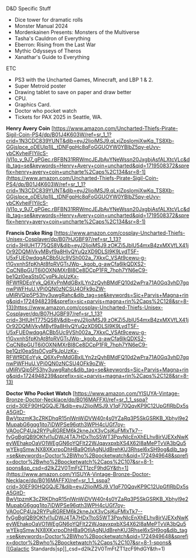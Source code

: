 D&D Specific Stuff
- Dice tower for dramatic rolls
- Monster Manual 2024
- Mordenkainen Presents: Monsters of the Multiverse
- Tasha's Cauldron of Everything
- Eberron: Rising from the Last War
- Mythic Odysseys of Theros
- Xanathar's Guide to Everything

ETC
- PS3 with the Uncharted Games, Minecraft, and LBP 1 & 2. 
- Super Metroid poster
- Drawing tablet to save on paper and draw better
- CPU.
- Graphics Card.
- Doctor who pocket watch
- Tickets for PAX 2025 in Seattle, WA.

**Henry Avery Coin**
[https://www.amazon.com/Uncharted-Thiefs-Pirate-Sigil-Coin-PS4/dp/B01J4K603W/ref=sr_1_1?crid=1N3CDC839YUNT&dib=eyJ2IjoiMSJ9.qLxjZpsIomjXwKq_TS8Xb-GGjsIpce_oDEUlp1IL_tDNFgpHc8qFoGGUOYW0YBlbZ5py-eUvv-ybCKvheiFIYiIcS-jVI1o_y_9J7_gPGec.rBFBN31RRWmcJEJbAvYNeWssn20JxgbjAsfALXtcVLc&dib_tag=se&keywords=Henry+Avery+coin+uncharted&qid=1719508372&sprefix=henry+avery+coin+uncharte%2Caps%2C134&sr=8-1](https://www.amazon.com/Uncharted-Thiefs-Pirate-Sigil-Coin-PS4/dp/B01J4K603W/ref=sr_1_1?crid=1N3CDC839YUNT&dib=eyJ2IjoiMSJ9.qLxjZpsIomjXwKq_TS8Xb-GGjsIpce_oDEUlp1IL_tDNFgpHc8qFoGGUOYW0YBlbZ5py-eUvv-ybCKvheiFIYiIcS-jVI1o_y_9J7_gPGec.rBFBN31RRWmcJEJbAvYNeWssn20JxgbjAsfALXtcVLc&dib_tag=se&keywords=Henry+Avery+coin+uncharted&qid=1719508372&sprefix=henry+avery+coin+uncharte%2Caps%2C134&sr=8-1)

**Francis Drake Ring**
[https://www.amazon.com/cosplay-Uncharted-Thiefs-Unisex-Cosplayer/dp/B07HJGBF97/ref=sr_1_13?crid=3HIUHT775QS8V&dib=eyJ2IjoiMSJ9.zOKZi5JblU54mxB4zxMXVfLX41jOr92DQMiVkyMByf9a8HlvQYuQzXD9DLSI9K9LydT5F-U5xFUE0wdqgACBb5Uc9VSh002a_7XkxC_VSAt9cewu-g-t1GvxnhSfpKhAt8fpRVGTrJWp-_kgob_g-awCfa6lkQDXS2-CqCN8pGUT6i0OXNjMXrBI8Ce8DCpP1FR_7hph7YN6eC9-be1Qzl0eaSts0CyqPkJpUzKx-RFWfRDEoYyk_Q6XvPnMdGBxILYn2zQyhBMdFQ10d2wPra71A0Gq3vhD7gqnwPWFHuU.VPi0QN0zNCSU4OFk9oZW-uMiRVQjp5P53hy3uwgRahc&dib_tag=se&keywords=Sic+Parvis+Magna+ring&qid=1724948239&sprefix=sic+parvis+magna+rin%2Caps%2C128&sr=8-13](https://www.amazon.com/cosplay-Uncharted-Thiefs-Unisex-Cosplayer/dp/B07HJGBF97/ref=sr_1_13?crid=3HIUHT775QS8V&dib=eyJ2IjoiMSJ9.zOKZi5JblU54mxB4zxMXVfLX41jOr92DQMiVkyMByf9a8HlvQYuQzXD9DLSI9K9LydT5F-U5xFUE0wdqgACBb5Uc9VSh002a_7XkxC_VSAt9cewu-g-t1GvxnhSfpKhAt8fpRVGTrJWp-_kgob_g-awCfa6lkQDXS2-CqCN8pGUT6i0OXNjMXrBI8Ce8DCpP1FR_7hph7YN6eC9-be1Qzl0eaSts0CyqPkJpUzKx-RFWfRDEoYyk_Q6XvPnMdGBxILYn2zQyhBMdFQ10d2wPra71A0Gq3vhD7gqnwPWFHuU.VPi0QN0zNCSU4OFk9oZW-uMiRVQjp5P53hy3uwgRahc&dib_tag=se&keywords=Sic+Parvis+Magna+ring&qid=1724948239&sprefix=sic+parvis+magna+rin%2Caps%2C128&sr=8-13)

**Doctor Who Pocket Watch**
[https://www.amazon.com/YISUYA-Vintage-Bronze-Doctor-Necklace/dp/B016MAFFXI/ref=sr_1_1_sspa?crid=30EF90HQGQJE7&dib=eyJ2IjoiMSJ9.V1qF70QqvKP9C12UpGfIRbDx5sA5GjtD-BwVtpzmK3cZRKDhqR15nlWnWiDVW40r4s0YZaRq3P5SkGSRKB_XbhyI9e2MupabG6gqg1jto7iDWPSe96qth3WPH4cUGf7oy-VAOoCP4Ua2RYPuRGREM6k2kneJxX3vCsjKuFMlxTk7--fyGgBgIQB9OKfvI1uDWJ4TA7HDxTtoS5WT3PpvNIcEnXhELhv8irVJEXxNwKeyWEhakoOaVO1WEgGN6oYQFlt22WJqavxpxbXS4X62I8aMePTvVA3bQu5wYEkgSmw.NX8XKxrpoDhHBa9OtIjAgNUdBrehKU3Rhsel6xSH9og&dib_tag=se&keywords=Doctor%2BWho%2Bpocketwatch&qid=1724949648&sprefix=doctor%2Bwho%2Bpocketwatch%2Caps%2C107&sr=8-1-spons&sp_csd=d2lkZ2V0TmFtZT1zcF9hdGY&th=1](https://www.amazon.com/YISUYA-Vintage-Bronze-Doctor-Necklace/dp/B016MAFFXI/ref=sr_1_1_sspa?crid=30EF90HQGQJE7&dib=eyJ2IjoiMSJ9.V1qF70QqvKP9C12UpGfIRbDx5sA5GjtD-BwVtpzmK3cZRKDhqR15nlWnWiDVW40r4s0YZaRq3P5SkGSRKB_XbhyI9e2MupabG6gqg1jto7iDWPSe96qth3WPH4cUGf7oy-VAOoCP4Ua2RYPuRGREM6k2kneJxX3vCsjKuFMlxTk7--fyGgBgIQB9OKfvI1uDWJ4TA7HDxTtoS5WT3PpvNIcEnXhELhv8irVJEXxNwKeyWEhakoOaVO1WEgGN6oYQFlt22WJqavxpxbXS4X62I8aMePTvVA3bQu5wYEkgSmw.NX8XKxrpoDhHBa9OtIjAgNUdBrehKU3Rhsel6xSH9og&dib_tag=se&keywords=Doctor%2BWho%2Bpocketwatch&qid=1724949648&sprefix=doctor%2Bwho%2Bpocketwatch%2Caps%2C107&sr=8-1-spons&[[Galactic Standards|sp]]_csd=d2lkZ2V0TmFtZT1zcF9hdGY&th=1)

